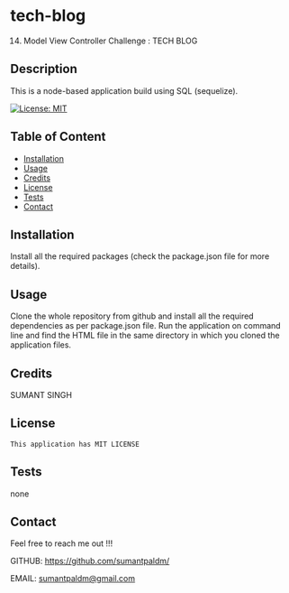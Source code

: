 # tech-blog

14. Model View Controller Challenge : TECH BLOG

## Description

This is a node-based application build using SQL (sequelize).

[![License: MIT](https://img.shields.io/badge/License-MIT-blue.svg)](https://opensource.org/licenses/MIT)

## Table of Content

- [Installation](#installation)
- [Usage](#usage)
- [Credits](#credits)
- [License](#license)
- [Tests](#tests)
- [Contact](#contact)

## Installation

Install all the required packages (check the package.json file for more details).

## Usage

Clone the whole repository from github and install all the required dependencies as per package.json file. Run the application on command line and find the HTML file in the same directory in which you cloned the application files.

## Credits

SUMANT SINGH

## License

    This application has MIT LICENSE

## Tests

none

## Contact

Feel free to reach me out !!!

GITHUB: https://github.com/sumantpaldm/

EMAIL: sumantpaldm@gmail.com

